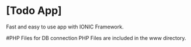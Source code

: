 # [Todo App]
Fast and easy to use app with IONIC Framework.

#PHP Files for DB connection
PHP Files are included in the www directory.